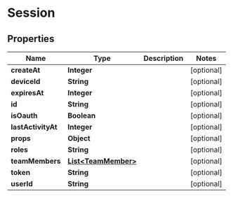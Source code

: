 
# Session

## Properties
Name | Type | Description | Notes
------------ | ------------- | ------------- | -------------
**createAt** | **Integer** |  |  [optional]
**deviceId** | **String** |  |  [optional]
**expiresAt** | **Integer** |  |  [optional]
**id** | **String** |  |  [optional]
**isOauth** | **Boolean** |  |  [optional]
**lastActivityAt** | **Integer** |  |  [optional]
**props** | **Object** |  |  [optional]
**roles** | **String** |  |  [optional]
**teamMembers** | [**List&lt;TeamMember&gt;**](TeamMember.md) |  |  [optional]
**token** | **String** |  |  [optional]
**userId** | **String** |  |  [optional]



